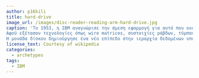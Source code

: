 ```yaml
---
author: p16kili
title: hard-drive
image_url: /images/disc-reader-reading-arm-hard-drive.jpg
caption: 'Το 1953, η IBM αναγνώρισε την άμεση εφαρμογή για αυτό που ονομάστηκε "Random Access File" με υψηλή χωρητικότητα και ταχεία random access με σχετικά χαμηλό κόστος.
Αφού εξέτασαν τεχνολογίες όπως wire matrices, συστοιχίες ράβδων, τύμπανα, συστοιχίες τυμπάνων κλπ., οι μηχανικοί του εργαστηρίου της IBM στο San Jose της Καλιφόρνιας εφευρέθηκαν τη μονάδα σκληρού δίσκου.
Η μονάδα δίσκου δημιούργησε ένα νέο επίπεδο στην ιεραρχία δεδομένων υπολογιστών και στη συνέχεια ονομάστηκε Random Access Storage, αλλά σήμερα είναι γνωστή ως δευτερεύουσα αποθήκευση, λιγότερο δαπανηρή και πιο αργή από την κύρια μνήμη (στη συνέχεια τυπικά τύμπανα), αλλά ταχύτερη και ακριβότερη από τις μονάδες μαγνητοταινίας.'
license_text: Courtesy of wikipedia
categories:
  - archetypes
tags:
  - IBM
---
```

